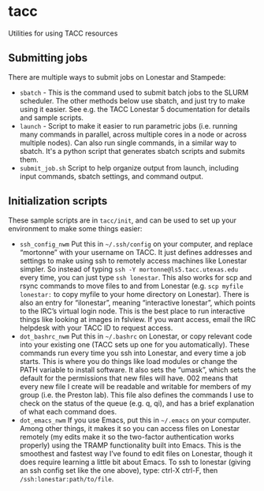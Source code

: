 # tacc
Utilities for using TACC resources

## Submitting jobs

There are multiple ways to submit jobs on Lonestar and Stampede:

* `sbatch` - This is the command used to submit batch jobs to the SLURM scheduler. The other methods below use sbatch, and just try to make using it easier. See e.g. the TACC Lonestar 5 documentation for details and sample scripts.
* `launch` - Script to make it easier to run parametric jobs (i.e. running many commands in parallel, across multiple cores in a node or across multiple nodes). Can also run single commands, in a similar way to sbatch. It's a python script that generates sbatch scripts and submits them.
* `submit_job.sh` Script to help organize output from launch, including input commands, sbatch settings, and command output.

## Initialization scripts

These sample scripts are in `tacc/init`, and can be used to set up your environment to make some things easier:

* `ssh_config_nwm` Put this in `~/.ssh/config` on your computer, and replace “mortonne” with your username on TACC. It just defines addresses and settings to make using ssh to remotely access machines like Lonestar simpler. So instead of typing `ssh -Y mortonne@ls5.tacc.utexas.edu` every time, you can just type `ssh lonestar`. This also works for scp and rsync commands to move files to and from Lonestar (e.g. `scp myfile lonestar:` to copy myfile to your home directory on Lonestar). There is also an entry for “ilonestar”, meaning “interactive lonestar”, which points to the IRC’s virtual login node. This is the best place to run interactive things like looking at images in fslview. If you want access, email the IRC helpdesk with your TACC ID to request access.
* `dot_bashrc_nwm` Put this in `~/.bashrc` on Lonestar, or copy relevant code into your existing one (TACC sets up one for you automatically). These commands run every time you ssh into Lonestar, and every time a job starts. This is where you do things like load modules or change the PATH variable to install software. It also sets the “umask”, which sets the default for the permissions that new files will have. 002 means that every new file I create will be readable and writable for members of my group (i.e. the Preston lab). This file also defines the commands I use to check on the status of the queue (e.g. q, qi), and has a brief explanation of what each command does.
* `dot_emacs_nwm` If you use Emacs, put this in `~/.emacs` on your computer. Among other things, it makes it so you can access files on Lonestar remotely (my edits make it so the two-factor authentication works properly) using the TRAMP functionality built into Emacs. This is the smoothest and fastest way I’ve found to edit files on Lonestar, though it does require learning a little bit about Emacs. To ssh to lonestar (giving an ssh config set like the one above), type: ctrl-X ctrl-F, then `/ssh:lonestar:path/to/file`.
